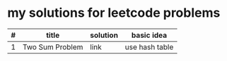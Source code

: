 # my solutions for leetcode problems

| # | title | solution | basic idea |
|---|---|---|---|
| 1 | Two Sum Problem | link | use hash table |


